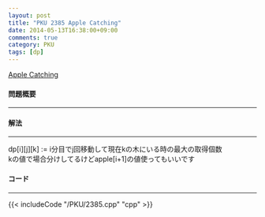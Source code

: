 ```yaml
---
layout: post
title: "PKU 2385 Apple Catching"
date: 2014-05-13T16:38:00+09:00
comments: true
category: PKU
tags: [dp]
---
```


[Apple Catching](http://poj.org/problem?id=2385)

#### 問題概要

****

#### 解法

****

dp[i][j][k] := i分目でj回移動して現在kの木にいる時の最大の取得個数  
kの値で場合分けしてるけどapple[i+1]の値使ってもいいです  

#### コード

****

{{< includeCode "/PKU/2385.cpp" "cpp" >}}
